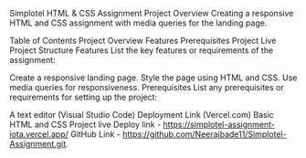 Simplotel HTML & CSS Assignment
Project Overview
Creating a responsive HTML and CSS assignment with media queries for the landing page.

Table of Contents
Project Overview
Features
Prerequisites
Project Live
Project Structure
Features
List the key features or requirements of the assignment:

Create a responsive landing page.
Style the page using HTML and CSS.
Use media queries for responsiveness.
Prerequisites
List any prerequisites or requirements for setting up the project:

A text editor (Visual Studio Code)
Deployment Link (Vercel.com)
Basic HTML and CSS
Project live
Deploy link - https://simplotel-assignment-iota.vercel.app/
GitHub Link - https://github.com/Neerajbade11/Simplotel-Assignment.git.
